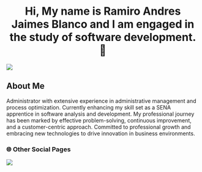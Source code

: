 <div align="center">
<h1 align="center">Hi, My name is Ramiro Andres Jaimes Blanco and I am engaged in the study of software development.👋</h1>
</div>

<img src="https://i.imgur.com/l83qrVL.png?1">

<h2>About Me </h2>
<p>Administrator with extensive experience in administrative management and process optimization. Currently enhancing my skill set as a SENA apprentice in software analysis and development. My professional journey has been marked by effective problem-solving, continuous improvement, and a customer-centric approach. Committed to professional growth and embracing new technologies to drive innovation in business environments.</p>


### 🌐 Other Social Pages

<a target="_blank" href="https://www.linkedin.com/in/ramiro-andres-jaimes-blanco-1922492ba"><img src="https://img.shields.io/badge/-LinkedIn-0077B5?style=for-the-badge&logo=Linkedin&logoColor=white"></img></a>


